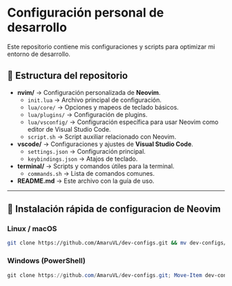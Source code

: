 # Configuración personal de desarrollo

Este repositorio contiene mis configuraciones y scripts para optimizar mi entorno de desarrollo.

## 📂 Estructura del repositorio

- **nvim/** → Configuración personalizada de **Neovim**.
  - `init.lua` → Archivo principal de configuración.
  - `lua/core/` → Opciones y mapeos de teclado básicos.
  - `lua/plugins/` → Configuración de plugins.
  - `lua/vsconfig/` → Configuración específica para usar Neovim como editor de Visual Studio Code.
  - `script.sh` → Script auxiliar relacionado con Neovim.
- **vscode/** → Configuraciones y ajustes de **Visual Studio Code**.
  - `settings.json` → Configuración principal.
  - `keybindings.json` → Atajos de teclado.
- **terminal/** → Scripts y comandos útiles para la terminal.
  - `commands.sh` → Lista de comandos comunes.
- **README.md** → Este archivo con la guía de uso.

---

## 🚀 Instalación rápida de configuracion de Neovim

### Linux / macOS
```bash
git clone https://github.com/AmaruVL/dev-configs.git && mv dev-configs/nvim ~/.config/nvim && rm -rf dev-configs
````

### Windows (PowerShell)

```powershell
git clone https://github.com/AmaruVL/dev-configs.git; Move-Item dev-configs\nvim $env:LOCALAPPDATA\nvim; Remove-Item -Recurse -Force dev-configs
```
